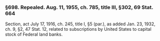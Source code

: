 ### §698. Repealed. Aug. 11, 1955, ch. 785, title III, §302, 69 Stat. 664 ###

Section, act July 17, 1916, ch. 245, title I, §5 (par.), as added Jan. 23, 1932, ch. 9, §2, 47 Stat. 12, related to subscriptions by United States to capital stock of Federal land banks.